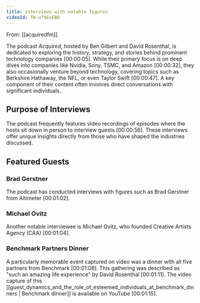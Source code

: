 ```yaml
---
title: interviews with notable figures
videoId: TW-uf9EvEB0
---
```


From: [[acquiredfm]] <br/> 

The podcast *Acquired*, hosted by Ben Gilbert and David Rosenthal, is dedicated to exploring the history, strategy, and stories behind prominent technology companies <a class="yt-timestamp" data-t="00:00:05">[00:00:05]</a>. While their primary focus is on deep dives into companies like Nvidia, Sony, TSMC, and Amazon <a class="yt-timestamp" data-t="00:00:32">[00:00:32]</a>, they also occasionally venture beyond technology, covering topics such as Berkshire Hathaway, the NFL, or even Taylor Swift <a class="yt-timestamp" data-t="00:00:47">[00:00:47]</a>. A key component of their content often involves direct conversations with significant individuals.

## Purpose of Interviews

The podcast frequently features video recordings of episodes where the hosts sit down in person to interview guests <a class="yt-timestamp" data-t="00:00:56">[00:00:56]</a>. These interviews offer unique insights directly from those who have shaped the industries discussed.

## Featured Guests

### Brad Gerstner
The podcast has conducted interviews with figures such as Brad Gerstner from Altimeter <a class="yt-timestamp" data-t="00:01:02">[00:01:02]</a>.

### Michael Ovitz
Another notable interviewee is Michael Ovitz, who founded Creative Artists Agency (CAA) <a class="yt-timestamp" data-t="00:01:04">[00:01:04]</a>.

### Benchmark Partners Dinner
A particularly memorable event captured on video was a dinner with all five partners from Benchmark <a class="yt-timestamp" data-t="00:01:08">[00:01:08]</a>. This gathering was described as "such an amazing life experience" by David Rosenthal <a class="yt-timestamp" data-t="00:01:11">[00:01:11]</a>. The video capture of this [[guest_dynamics_and_the_role_of_esteemed_individuals_at_benchmark_dinners | Benchmark dinner]] is available on YouTube <a class="yt-timestamp" data-t="00:01:15">[00:01:15]</a>.